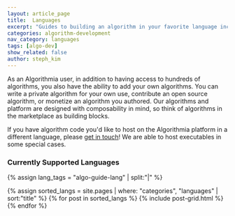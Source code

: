 ```yaml
---
layout: article_page
title:  Languages
excerpt: "Guides to building an algorithm in your favorite language including: Python, R, Scala, Rust, Java, Ruby and JavaScript."
categories: algorithm-development
nav_category: languages
tags: [algo-dev]
show_related: false
author: steph_kim
---
```


As an Algorithmia user, in addition to having access to hundreds of algorithms, you also have the ability to add your own algorithms. You can write a private algorithm for your own use, contribute an open source algorithm, or monetize an algorithm you authored. Our algorithms and platform are designed with composability in mind, so think of algorithms in the marketplace as building blocks.

If you have algorithm code you'd like to host on the Algorithmia platform in a different language, please <a href="mailto:support@algorithmia.com">get in touch</a>! We are able to host executables in some special cases.

### Currently Supported Languages

{% assign lang_tags = "algo-guide-lang" | split:"|" %}
<div class="syn-row">
  {% assign sorted_langs = site.pages | where: "categories", "languages" | sort:"title" %}
  {% for post in sorted_langs %}
    {% include post-grid.html %}
  {% endfor %}
</div>
